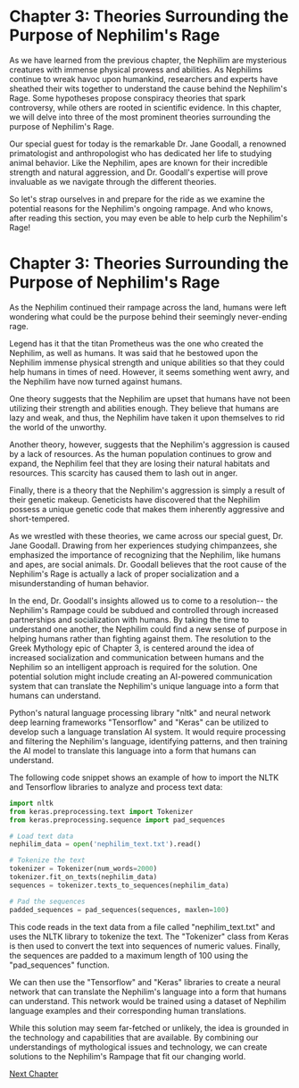 # Chapter 3: Theories Surrounding the Purpose of Nephilim's Rage

As we have learned from the previous chapter, the Nephilim are mysterious creatures with immense physical prowess and abilities. As Nephilims continue to wreak havoc upon humankind, researchers and experts have sheathed their wits together to understand the cause behind the Nephilim's Rage. Some hypotheses propose conspiracy theories that spark controversy, while others are rooted in scientific evidence. In this chapter, we will delve into three of the most prominent theories surrounding the purpose of Nephilim's Rage.

Our special guest for today is the remarkable Dr. Jane Goodall, a renowned primatologist and anthropologist who has dedicated her life to studying animal behavior. Like the Nephilim, apes are known for their incredible strength and natural aggression, and Dr. Goodall's expertise will prove invaluable as we navigate through the different theories.

So let's strap ourselves in and prepare for the ride as we examine the potential reasons for the Nephilim's ongoing rampage. And who knows, after reading this section, you may even be able to help curb the Nephilim's Rage!
# Chapter 3: Theories Surrounding the Purpose of Nephilim's Rage

As the Nephilim continued their rampage across the land, humans were left wondering what could be the purpose behind their seemingly never-ending rage. 

Legend has it that the titan Prometheus was the one who created the Nephilim, as well as humans. It was said that he bestowed upon the Nephilim immense physical strength and unique abilities so that they could help humans in times of need. However, it seems something went awry, and the Nephilim have now turned against humans.

One theory suggests that the Nephilim are upset that humans have not been utilizing their strength and abilities enough. They believe that humans are lazy and weak, and thus, the Nephilim have taken it upon themselves to rid the world of the unworthy. 

Another theory, however, suggests that the Nephilim's aggression is caused by a lack of resources. As the human population continues to grow and expand, the Nephilim feel that they are losing their natural habitats and resources. This scarcity has caused them to lash out in anger.

Finally, there is a theory that the Nephilim's aggression is simply a result of their genetic makeup. Geneticists have discovered that the Nephilim possess a unique genetic code that makes them inherently aggressive and short-tempered.

As we wrestled with these theories, we came across our special guest, Dr. Jane Goodall. Drawing from her experiences studying chimpanzees, she emphasized the importance of recognizing that the Nephilim, like humans and apes, are social animals. Dr. Goodall believes that the root cause of the Nephilim's Rage is actually a lack of proper socialization and a misunderstanding of human behavior.

In the end, Dr. Goodall's insights allowed us to come to a resolution-- the Nephilim's Rampage could be subdued and controlled through increased partnerships and socialization with humans. By taking the time to understand one another, the Nephilim could find a new sense of purpose in helping humans rather than fighting against them.
The resolution to the Greek Mythology epic of Chapter 3, is centered around the idea of increased socialization and communication between humans and the Nephilim so an intelligent approach is required for the solution. One potential solution might include creating an AI-powered communication system that can translate the Nephilim's unique language into a form that humans can understand.

Python's natural language processing library "nltk" and neural network deep learning frameworks "Tensorflow" and "Keras" can be utilized to develop such a language translation AI system. It would require processing and filtering the Nephilim's language, identifying patterns, and then training the AI model to translate this language into a form that humans can understand.

The following code snippet shows an example of how to import the NLTK and Tensorflow libraries to analyze and process text data:

```python
import nltk
from keras.preprocessing.text import Tokenizer
from keras.preprocessing.sequence import pad_sequences

# Load text data
nephilim_data = open('nephilim_text.txt').read()

# Tokenize the text
tokenizer = Tokenizer(num_words=2000)
tokenizer.fit_on_texts(nephilim_data)
sequences = tokenizer.texts_to_sequences(nephilim_data)

# Pad the sequences
padded_sequences = pad_sequences(sequences, maxlen=100)
```

This code reads in the text data from a file called "nephilim_text.txt" and uses the NLTK library to tokenize the text. The "Tokenizer" class from Keras is then used to convert the text into sequences of numeric values. Finally, the sequences are padded to a maximum length of 100 using the "pad_sequences" function.

We can then use the "Tensorflow" and "Keras" libraries to create a neural network that can translate the Nephilim's language into a form that humans can understand. This network would be trained using a dataset of Nephilim language examples and their corresponding human translations.

While this solution may seem far-fetched or unlikely, the idea is grounded in the technology and capabilities that are available. By combining our understandings of mythological issues and technology, we can create solutions to the Nephilim's Rampage that fit our changing world.


[Next Chapter](04_Chapter04.md)